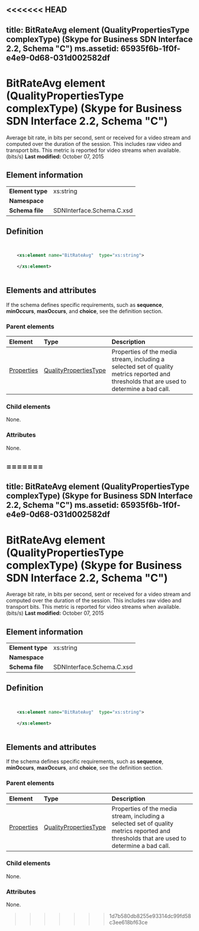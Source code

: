 <<<<<<< HEAD
---
title: BitRateAvg element (QualityPropertiesType complexType) (Skype for Business SDN Interface 2.2, Schema "C")
ms.assetid: 65935f6b-1f0f-e4e9-0d68-031d002582df
---


# BitRateAvg element (QualityPropertiesType complexType) (Skype for Business SDN Interface 2.2, Schema "C")
Average bit rate, in bits per second, sent or received for a video stream and computed over the duration of the session. This includes raw video and transport bits. This metric is reported for video streams when available. (bits/s) 
 **Last modified:** October 07, 2015
  
    
    


## Element information


|||
|:-----|:-----|
|**Element type**|xs:string |
|**Namespace**||
|**Schema file**|SDNInterface.Schema.C.xsd |
   

## Definition


```XML


    <xs:element name="BitRateAvg"  type="xs:string">
    
    </xs:element>
  
```


## Elements and attributes

If the schema defines specific requirements, such as **sequence**, **minOccurs**, **maxOccurs**, and **choice**, see the definition section. 
  
    
    

### Parent elements



|**Element**|**Type**|**Description**|
|:-----|:-----|:-----|
| [Properties](properties-element-qualitytype-complextype.md)| [QualityPropertiesType](qualitypropertiestype-complextype-1.md)|Properties of the media stream, including a selected set of quality metrics reported and thresholds that are used to determine a bad call. |
   

### Child elements

None. 
  
    
    

### Attributes

None. 
  
    
    

=======
---
title: BitRateAvg element (QualityPropertiesType complexType) (Skype for Business SDN Interface 2.2, Schema "C")
ms.assetid: 65935f6b-1f0f-e4e9-0d68-031d002582df
---


# BitRateAvg element (QualityPropertiesType complexType) (Skype for Business SDN Interface 2.2, Schema "C")
Average bit rate, in bits per second, sent or received for a video stream and computed over the duration of the session. This includes raw video and transport bits. This metric is reported for video streams when available. (bits/s) 
 **Last modified:** October 07, 2015
  
    
    


## Element information


|||
|:-----|:-----|
|**Element type**|xs:string |
|**Namespace**||
|**Schema file**|SDNInterface.Schema.C.xsd |
   

## Definition


```XML


    <xs:element name="BitRateAvg"  type="xs:string">
    
    </xs:element>
  
```


## Elements and attributes

If the schema defines specific requirements, such as **sequence**, **minOccurs**, **maxOccurs**, and **choice**, see the definition section. 
  
    
    

### Parent elements



|**Element**|**Type**|**Description**|
|:-----|:-----|:-----|
| [Properties](properties-element-qualitytype-complextype.md)| [QualityPropertiesType](qualitypropertiestype-complextype-1.md)|Properties of the media stream, including a selected set of quality metrics reported and thresholds that are used to determine a bad call. |
   

### Child elements

None. 
  
    
    

### Attributes

None. 
  
    
    

>>>>>>> 1d7b580db8255e93314dc99fd58c3ee618bf63ce
